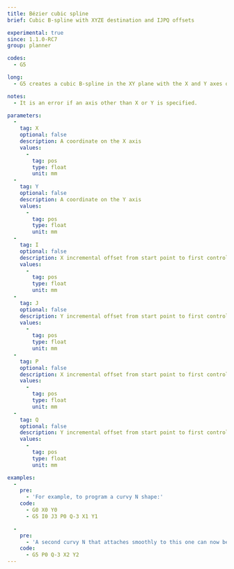 ```yaml
---
title: Bézier cubic spline
brief: Cubic B-spline with XYZE destination and IJPQ offsets

experimental: true
since: 1.1.0-RC7
group: planner

codes:
  - G5

long:
  - G5 creates a cubic B-spline in the XY plane with the X and Y axes only. P and Q must both be specified for every G5 command. For the first G5 command in a series of G5 commands, I and J must both be specified. For subsequent G5 commands, either both I and J must be specified, or neither. If I and J are unspecified, the starting direction of this cubic will automatically match the ending direction of the previous cubic (as if I and J are the negation of the previous P and Q).

notes:
  - It is an error if an axis other than X or Y is specified.

parameters:
  -
    tag: X
    optional: false
    description: A coordinate on the X axis
    values:
      -
        tag: pos
        type: float
        unit: mm
  -
    tag: Y
    optional: false
    description: A coordinate on the Y axis
    values:
      -
        tag: pos
        type: float
        unit: mm
  -
    tag: I
    optional: false
    description: X incremental offset from start point to first control point
    values:
      -
        tag: pos
        type: float
        unit: mm
  -
    tag: J
    optional: false
    description: Y incremental offset from start point to first control point
    values:
      -
        tag: pos
        type: float
        unit: mm
  -
    tag: P
    optional: false
    description: X incremental offset from start point to first control point
    values:
      -
        tag: pos
        type: float
        unit: mm
  -
    tag: Q
    optional: false
    description: Y incremental offset from start point to first control point
    values:
      -
        tag: pos
        type: float
        unit: mm

examples:
  -
    pre:
      - 'For example, to program a curvy N shape:'
    code:
      - G0 X0 Y0
      - G5 I0 J3 P0 Q-3 X1 Y1

  -
    pre:
      - 'A second curvy N that attaches smoothly to this one can now be made without specifying I and J:'
    code:
      - G5 P0 Q-3 X2 Y2
---
```

